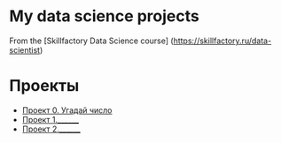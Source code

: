 # My data science projects
From the [Skillfactory Data Science course] (https://skillfactory.ru/data-scientist)

# Проекты

* [Проект 0. Угадай число](https://skillfactoryDS/sf_data_science/tree/main/project_0)
* [Проект 1.______](___)
* [Проект 2.______](___)